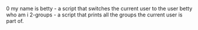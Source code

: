 0 my name is betty - a script that switches the current user to the user betty
who am i 
2-groups -  a script that prints all the groups the current user is part of.
